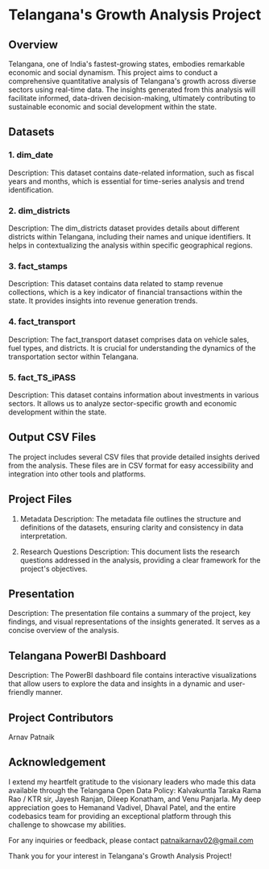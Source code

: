 # Telangana's Growth Analysis Project
## Overview
Telangana, one of India's fastest-growing states, embodies remarkable economic and social dynamism. This project aims to conduct a comprehensive quantitative analysis of Telangana's growth across diverse sectors using real-time data. The insights generated from this analysis will facilitate informed, data-driven decision-making, ultimately contributing to sustainable economic and social development within the state.

## Datasets
### 1. dim_date
Description: This dataset contains date-related information, such as fiscal years and months, which is essential for time-series analysis and trend identification.

### 2. dim_districts
Description: The dim_districts dataset provides details about different districts within Telangana, including their names and unique identifiers. It helps in contextualizing the analysis within specific geographical regions.

### 3. fact_stamps
Description: This dataset contains data related to stamp revenue collections, which is a key indicator of financial transactions within the state. It provides insights into revenue generation trends.

### 4. fact_transport
Description: The fact_transport dataset comprises data on vehicle sales, fuel types, and districts. It is crucial for understanding the dynamics of the transportation sector within Telangana.

### 5. fact_TS_iPASS
Description: This dataset contains information about investments in various sectors. It allows us to analyze sector-specific growth and economic development within the state.

## Output CSV Files
The project includes several CSV files that provide detailed insights derived from the analysis. These files are in CSV format for easy accessibility and integration into other tools and platforms.

## Project Files
1. Metadata
Description: The metadata file outlines the structure and definitions of the datasets, ensuring clarity and consistency in data interpretation.

2. Research Questions
Description: This document lists the research questions addressed in the analysis, providing a clear framework for the project's objectives.

## Presentation
Description: The presentation file contains a summary of the project, key findings, and visual representations of the insights generated. It serves as a concise overview of the analysis.

## Telangana PowerBI Dashboard
Description: The PowerBI dashboard file contains interactive visualizations that allow users to explore the data and insights in a dynamic and user-friendly manner.

## Project Contributors
Arnav Patnaik

## Acknowledgement
I extend my heartfelt gratitude to the visionary leaders who made this data available through the Telangana Open Data Policy: Kalvakuntla Taraka Rama Rao / KTR sir, Jayesh Ranjan, Dileep Konatham, and Venu Panjarla. My deep appreciation goes to Hemanand Vadivel, Dhaval Patel, and the entire codebasics team for providing an exceptional platform through this challenge to showcase my abilities.

For any inquiries or feedback, please contact patnaikarnav02@gmail.com

Thank you for your interest in Telangana's Growth Analysis Project!




